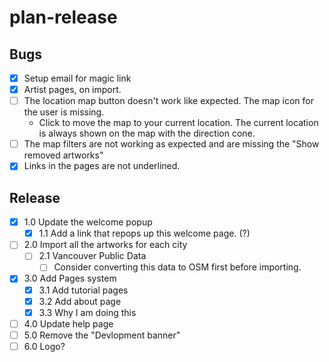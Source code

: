 # plan-release

## Bugs

- [x] Setup email for magic link
- [x] Artist pages, on import.
- [ ] The location map button doesn't work like expected. The map icon for the user is missing.
  - Click to move the map to your current location. The current location is always shown on the map with the direction cone.
- [ ] The map filters are not working as expected and are missing the "Show removed artworks"
- [x] Links in the pages are not underlined.

## Release

- [x] 1.0 Update the welcome popup
  - [x] 1.1 Add a link that repops up this welcome page. (?)
- [ ] 2.0 Import all the artworks for each city
  - [ ] 2.1 Vancouver Public Data
    - [ ] Consider converting this data to OSM first before importing.
- [x] 3.0 Add Pages system
  - [X] 3.1 Add tutorial pages
  - [x] 3.2 Add about page
  - [x] 3.3 Why I am doing this
- [ ] 4.0 Update help page
- [ ] 5.0 Remove the "Devlopment banner"
- [ ] 6.0 Logo?
